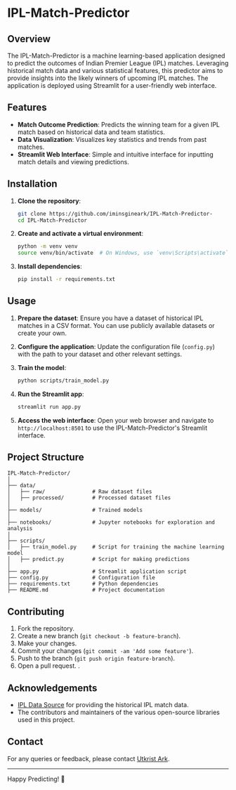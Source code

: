 # IPL-Match-Predictor

## Overview
The IPL-Match-Predictor is a machine learning-based application designed to predict the outcomes of Indian Premier League (IPL) matches. Leveraging historical match data and various statistical features, this predictor aims to provide insights into the likely winners of upcoming IPL matches. The application is deployed using Streamlit for a user-friendly web interface.

## Features
- **Match Outcome Prediction**: Predicts the winning team for a given IPL match based on historical data and team statistics.
- **Data Visualization**: Visualizes key statistics and trends from past matches.
- **Streamlit Web Interface**: Simple and intuitive interface for inputting match details and viewing predictions.

## Installation

1. **Clone the repository**:
    ```bash
    git clone https://github.com/iminsgineark/IPL-Match-Predictor-
    cd IPL-Match-Predictor
    ```

2. **Create and activate a virtual environment**:
    ```bash
    python -m venv venv
    source venv/bin/activate  # On Windows, use `venv\Scripts\activate`
    ```

3. **Install dependencies**:
    ```bash
    pip install -r requirements.txt
    ```

## Usage

1. **Prepare the dataset**: Ensure you have a dataset of historical IPL matches in a CSV format. You can use publicly available datasets or create your own.

2. **Configure the application**: Update the configuration file (`config.py`) with the path to your dataset and other relevant settings.

3. **Train the model**:
    ```bash
    python scripts/train_model.py
    ```

4. **Run the Streamlit app**:
    ```bash
    streamlit run app.py
    ```

5. **Access the web interface**: Open your web browser and navigate to `http://localhost:8501` to use the IPL-Match-Predictor's Streamlit interface.

## Project Structure

```
IPL-Match-Predictor/
│
├── data/
│   ├── raw/               # Raw dataset files
│   ├── processed/         # Processed dataset files
│
├── models/                # Trained models
│
├── notebooks/             # Jupyter notebooks for exploration and analysis
│
├── scripts/
│   ├── train_model.py     # Script for training the machine learning model
│   ├── predict.py         # Script for making predictions
│
├── app.py                 # Streamlit application script
├── config.py              # Configuration file
├── requirements.txt       # Python dependencies
├── README.md              # Project documentation
```

## Contributing

1. Fork the repository.
2. Create a new branch (`git checkout -b feature-branch`).
3. Make your changes.
4. Commit your changes (`git commit -am 'Add some feature'`).
5. Push to the branch (`git push origin feature-branch`).
6. Open a pull request.
.

## Acknowledgements

- [IPL Data Source](https://www.kaggle.com/manasgarg/ipl) for providing the historical IPL match data.
- The contributors and maintainers of the various open-source libraries used in this project.

## Contact

For any queries or feedback, please contact [Utkrist Ark](mailto:ankurjha4025@gmail.com).

---

Happy Predicting! 🏏
